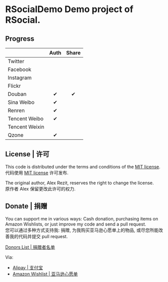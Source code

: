 # RSocialDemo Demo project of RSocial.

## Progress

|                | Auth  | Share |
| -------------- | :---: | :---: |
| Twitter        |       |       |
| Facebook       |       |       |
| Instagram      |       |       |
| Flickr         |       |       |
| Douban         |   ✔   |   ✔   |
| Sina Weibo     |   ✔   |       |
| Renren         |   ✔   |       |
| Tencent Weibo  |   ✔   |       |
| Tencent Weixin |       |       |
| Qzone          |   ✔   |       |

## License | 许可

This code is distributed under the terms and conditions of the [MIT license](http://opensource.org/licenses/MIT).  
代码使用 [MIT license](http://opensource.org/licenses/MIT) 许可发布.

The original author, Alex Rezit, reserves the right to change the license.  
原作者 Alex 保留更改此许可的权力.

## Donate | 捐赠

You can support me in various ways: Cash donation, purchasing items on Amazon Wishlists, or just improve my code and send a pull request.  
您可以通过多种方式支持我: 捐赠, 为我购买亚马逊心愿单上的物品, 或尽您所能改善我的代码并提交 pull request.

[Donors List | 捐赠者名单](https://github.com/AlexRezit/RSocialDemo/blob/master/DONORS.md)

Via:
* [Alipay | 支付宝](https://me.alipay.com/alexrezit)
* [Amazon Wishlist | 亚马逊心愿单](http://www.amazon.cn/wishlist/P8YMPIX8QFTN/)

